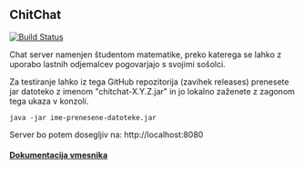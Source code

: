 ChitChat
-----------

[![Build Status](https://travis-ci.org/lodrantl/ChitChat.svg?branch=master)](https://travis-ci.org/lodrantl/ChitChat)

Chat server namenjen študentom matematike, preko katerega se lahko z uporabo lastnih odjemalcev pogovarjajo s svojimi sošolci.

Za testiranje lahko iz tega GitHub repozitorija (zavihek releases) prenesete jar datoteko z imenom "chitchat-X.Y.Z.jar" in jo lokalno zaženete z zagonom tega ukaza v konzoli.

```java -jar ime-prenesene-datoteke.jar```

Server bo potem dosegljiv na: http://localhost:8080


#### [Dokumentacija vmesnika](./API.md)